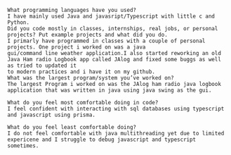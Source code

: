 
    What programming languages have you used? 
    I have mainly used Java and javasript/Typescript with little c and Python.
    Did you code mostly in classes, internships, real jobs, or personal projects? Put example projects and what did you do.
    I primarly have programmed in classes with a couple of personal projects. One project i worked on was a java 
    gui/command line weather application.I also started reworking an old Java Ham radio Logbook app called JAlog and fixed some buggs as well as tried to updated it 
    to modern practices and i have it on my github. 
    What was the largest program/system you’ve worked on?
    The largest Program i worked on was the JAlog ham radio java logbook application that was written in java using java swing as the gui. 
    
    What do you feel most comfortable doing in code?
    I feel confident with interacting with sql databases using typescript and javascript using prisma. 
    
    What do you feel least comfortable doing?
    I do not feel comfortable with java multithreading yet due to limited expericene and I struggle to debug javascript and typescript sometimes. 
